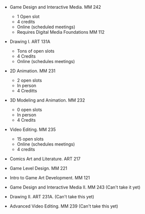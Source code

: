
- Game Design and Interactive Media. MM 242
	- 1 Open slot
	- 4 credits
	- Online (scheduled meetings)
	- Requires Digital Media Foundations MM 112
- Drawing I. ART 131A
	- Tons of open slots
	- 4 Credits
	- Online (schedules meetings)
- 2D Animation. MM 231
	- 2 open slots
	- In person
	- 4 Creditts
- 3D Modeling and Animation. MM 232
	- 0 open slots
	- In person
	- 4 Credits
- Video Editing. MM 235
	- 15 open slots
	- Online (schedules meetings)
	- 4 credits



- Comics Art and Literature. ART 217
- Game Level Design. MM 221
- Intro to Game Art Development. MM 121

- Game Design and Interactive Media II. MM 243 (Can't take it yet)
- Drawing II. ART 231A. (Can't take this yet)
- Advanced Video Editing. MM 239 (Can't take this yet)